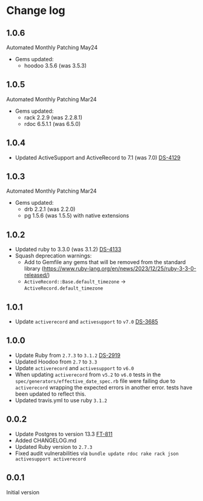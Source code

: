# Change log

## 1.0.6

Automated Monthly Patching May24
- Gems updated:
  - hoodoo 3.5.6 (was 3.5.3)

## 1.0.5

Automated Monthly Patching Mar24
- Gems updated:
  - rack 2.2.9 (was 2.2.8.1)
  - rdoc 6.5.1.1 (was 6.5.0)

## 1.0.4

- Updated ActiveSupport and ActiveRecord to 7.1 (was 7.0) [DS-4129](https://loyaltynz.atlassian.net/browse/DS-4129)

## 1.0.3

Automated Monthly Patching Mar24
- Gems updated:
  - drb 2.2.1 (was 2.2.0)
  - pg 1.5.6 (was 1.5.5) with native extensions

## 1.0.2

- Updated ruby to 3.3.0 (was 3.1.2) [DS-4133](https://loyaltynz.atlassian.net/browse/DS-4133)
- Squash deprecation warnings:
  - Add to Gemfile any gems that will be removed from the standard library (https://www.ruby-lang.org/en/news/2023/12/25/ruby-3-3-0-released/)
  - `ActiveRecord::Base.default_timezone` -> `ActiveRecord.default_timezone`

## 1.0.1

- Update `activerecord` and `activesupport` to `v7.0` [DS-3685](https://loyaltynz.atlassian.net/browse/DS-3685)

## 1.0.0

- Update Ruby from `2.7.3` to `3.1.2` [DS-2919](https://loyaltynz.atlassian.net/browse/FT-2919)
- Updated Hoodoo from `2.7` to `3.3`
- Update `activerecord` and `activesupport` to `v6.0`
- When updating `activerecord` from `v5.2` to `v6.0` tests in the `spec/generators/effective_date_spec.rb`
  file were failing due to `activerecord` wrapping the expected errors in another error. tests have
  been updated to reflect this.
- Updated travis.yml to use ruby `3.1.2`

## 0.0.2

- Update Postgres to version 13.3 [FT-811](https://loyaltynz.atlassian.net/browse/FT-811)
- Added CHANGELOG.md
- Updated Ruby version to `2.7.3`
- Fixed audit vulnerabilities via `bundle update rdoc rake rack json activesupport activerecord`

## 0.0.1

Initial version
